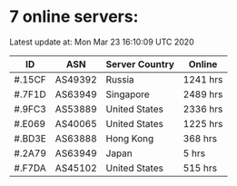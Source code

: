 # 7 online servers:

Latest update at: Mon Mar 23 16:10:09 UTC 2020

| ID | ASN | Server Country | Online |
| -- | --- | -------------- | ------ |
| #.15CF | AS49392 | Russia | 1241 hrs |
| #.7F1D | AS63949 | Singapore | 2489 hrs |
| #.9FC3 | AS53889 | United States | 2336 hrs |
| #.E069 | AS40065 | United States | 1225 hrs |
| #.BD3E | AS63888 | Hong Kong | 368 hrs |
| #.2A79 | AS63949 | Japan | 5 hrs |
| #.F7DA | AS45102 | United States | 515 hrs |

